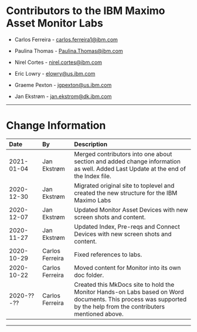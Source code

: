 # Contributors to the IBM Maximo Asset Monitor Labs

- Carlos Ferreira - <carlos.ferreira1@ibm.com>

- Paulina Thomas - <Paulina.Thomas@ibm.com>

- Nirel Cortes - <nirel.cortes@ibm.com>

- Eric Lowry - <elowry@us.ibm.com>

- Graeme Pexton - <jgpexton@us.ibm.com>

- Jan Ekstrøm - <jan.ekstrom@dk.ibm.com>

---

# Change Information

|Date     |By             | Description                                           |
|:--------|:--------------|:------------------------------------------------------|
|2021-01-04|Jan Ekstrøm|Merged contributors into one about section and added change information as well. Added Last Update at the end of the Index file. |
| 2020-12-30 | Jan Ekstrøm | Migrated original site to toplevel and created the new structure for the IBM Maximo Labs |
|2020-12-07|Jan Ekstrøm|Updated Monitor Asset Devices with new screen shots and content.|
|2020-11-27|Jan Ekstrøm|Updated Index, Pre-reqs and Connect Devices with new screen shots and content.|
|2020-10-29|Carlos Ferreira|Fixed references to labs.|
|2020-10-22|Carlos Ferreira|Moved content for Monitor into its own doc folder.|
|2020-??-??|Carlos Ferreira|Created this MkDocs site to hold the Monitor Hands-on Labs based on Word documents. This process was supported by the help from the contributers mentioned above.|

---
